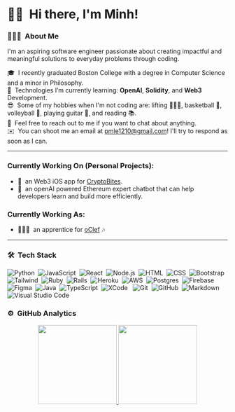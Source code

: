 # 👋🏽 &nbsp;Hi there, I'm Minh! 
### 👨🏻‍💻 &nbsp;About Me
I'm an aspiring software engineer passionate about creating impactful and meaningful solutions to everyday problems through coding.

🎓 &nbsp;I recently graduated Boston College with a degree in Computer Science and a minor in Philosophy.\
🌱 &nbsp;Technologies I’m currently learning: **OpenAI**, **Solidity**, and **Web3** Development.\
😎 &nbsp;Some of my hobbies when I'm not coding are: lifting 🏋🏻‍♀️, basketball 🏀, volleyball 🏐, playing guitar 🎸, and reading 📚.\
💬 &nbsp;Feel free to reach out to me if you want to chat about anything.\
✉️ &nbsp;You can shoot me an email at pmle1210@gmail.com! I'll try to respond as soon as I can.

---
### Currently Working On (Personal Projects):
- 📲&nbsp; an Web3 iOS app for <a href="https://cbites.co">CryptoBites</a>.
- 🤖&nbsp; an openAI powered Ethereum expert chatbot that can help developers learn and build more efficiently.

### Currently Working As:
- 🧙🏻‍♂️&nbsp; an apprentice for <a href="https://oclef.com">oClef</a> 🎶

---




### 🛠 &nbsp;Tech Stack

![Python](https://img.shields.io/badge/-Python-333333?style=flat&logo=python)&nbsp;
![JavaScript](https://img.shields.io/badge/-JavaScript-333333?style=flat&logo=javascript)&nbsp;
![React](https://img.shields.io/badge/-React-333333?style=flat&logo=react)&nbsp;
![Node.js](https://img.shields.io/badge/-Node.js-333333?style=flat&logo=node.js)&nbsp;
![HTML](https://img.shields.io/badge/-HTML-333333?style=flat&logo=HTML5)&nbsp;
![CSS](https://img.shields.io/badge/-CSS-333333?style=flat&logo=CSS3&logoColor=1572B6)&nbsp;
![Bootstrap](https://img.shields.io/badge/-Bootstrap-333333?style=flat&logo=bootstrap&logoColor=563D7C)&nbsp;
![Tailwind](https://img.shields.io/badge/-Tailwind-333333?style=flat&logo=tailwindcss&logoColor=3490dc)&nbsp;
![Ruby](https://img.shields.io/badge/-Ruby-333333?style=flat&logo=ruby&logoColor=ff0000)&nbsp;
![Rails](https://img.shields.io/badge/-Rails-333333?style=flat&logo=rubyonrails&logoColor=ff0000)&nbsp;
![Heroku](https://img.shields.io/badge/-Heroku-333333?style=flat&logo=heroku&logoColor=C9C3E6)&nbsp;
![AWS](https://img.shields.io/badge/-AWS-333333?style=flat&logo=amazon&logoColor=FF9900)&nbsp;
![Postgres](https://img.shields.io/badge/-Postgres-333333?style=flat&logo=postgresql&logoColor=008bb9)&nbsp;
![Firebase](https://img.shields.io/badge/-Firebase-333333?style=flat&logo=firebase&logoColor=FFA611)&nbsp;
![Figma](https://img.shields.io/badge/-Figma-333333?style=flat&logo=figma&logoColor=white)&nbsp;
![Java](https://img.shields.io/badge/-Java-333333?style=flat&logo=Java&logoColor=FFA518)&nbsp;
![TypeScript](https://img.shields.io/badge/-TypeScript-000000?style=flat&logo=typescript&logoColor=007ACC)&nbsp;
![XCode](https://img.shields.io/badge/-XCode-000000?style=flat&logo=XCode&logoColor=1575F9)&nbsp;&nbsp;
![Git](https://img.shields.io/badge/-Git-333333?style=flat&logo=git)&nbsp;
![GitHub](https://img.shields.io/badge/-GitHub-333333?style=flat&logo=github)&nbsp;
![Markdown](https://img.shields.io/badge/-Markdown-333333?style=flat&logo=markdown)&nbsp;
![Visual Studio Code](https://img.shields.io/badge/-Visual%20Studio%20Code-333333?style=flat&logo=visual-studio-code&logoColor=007ACC)&nbsp;

### ⚙️ &nbsp;GitHub Analytics

<p align="center">
<a href="https://github.com/minhle10">
  <img height="180em" src="https://github-readme-stats-eight-theta.vercel.app/api?username=minhle10&show_icons=true&theme=vue-dark&include_all_commits=true&count_private=true" />
  <img height="180em" src="https://github-readme-stats-eight-theta.vercel.app/api/top-langs/?username=minhle10&layout=compact&exclude_lang=java+r&theme=vue-dark" />
</a>
</p>
